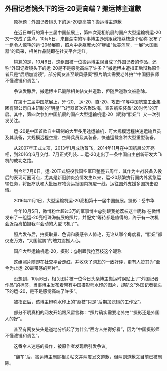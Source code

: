 ## 外国记者镜头下的运-20更高端？搬运博主道歉
　　原标题：外国记者镜头下的运-20更高端？搬运博主道歉

　　在近日举行的第十三届中国航展上，第四次亮相航展的国产大型运输机运-20又一次成了焦点。10月5日，来自湖南的军事博主@别跟我抢荔枝这个昵称 发布了一组令人惊艳的运-20参展照，照片中身躯庞大的“胖妞”优美浑厚，一展“大国重器”的风采，相关作品随即在社交平台走红。

　　尴尬的是，10月6日，这组图被一位搬运博主误当成了外国记者的作品，还称“外国记者镜头下的运-20是不是感觉高端了许多？”搬运博主遭指正后辩称原作者只是“后期加滤镜”，部分网友甚至跟风感慨“照片确实需要老外拍”“中国摄影师不懂滤镜和调色”。

　　争议发酵后，搬运博主已删除相关帖文并道歉，但随后道歉文被删除。

　　在第十三届中国航展上，歼-20、 运-20、直-20、攻击-11等中国航空工业集团有限公司自主研制的“明星”飞行器首次齐聚珠海，宣告航空装备“20时代”的开启。其中，第四次参加中国航展的国产大型运输机运-20（昵称“胖妞”）又一次引发关注。

　　运-20是中国首款自主研制的大型多用途运输机，可大规模远程快速运输兵员及其装备，大规模远程空投、空降兵员及其装备，快速运载各种大型重型装备。

　　从2007年正式立项，2013年1月成功首飞，2014年11月在中国航展公开亮相，到2016年6月交付、7月正式列装……运-20走出了一条中国自主创新研发大飞机的成功之路。

　　到今年7月6日，运-20正式服役我国空军已整整五周年，其作为主战装备入役后的表现可圈可点，尤其是新冠肺炎疫情发生以来，运-20频繁执行国内外紧急运输任务，将医疗队和大批医疗物资运抵国内抗疫一线，运往国外支援多国抗击疫情。

　　2016年11月1日，大型运输机运-20亮相第十一届中国航展。摄影：岳书华

　　今年10月5日，微博粉丝超过3万的军事博主@别跟我抢荔枝这个昵称 在微博发布了一组运-20亮相珠海航展的照片，并配文“等待都是值得的，终于有一次机会近距离拍摄我军会动的大型飞机了”。

　　照片发布后，拍摄取景、色调和质感令人惊艳，无论从哪个角度看，“胖妞”都仪态万方，“大国鲲鹏”的魄力震撼人心。

　　国产大型运输机运-20，摄影：@别跟我抢荔枝这个昵称

　　这组照片随即在社交平台走红，并收获了网友的一致好评，更有人赞其为“至今为止运-20最带感的照片”。

　　没想到，10月6日，相关图片被一位今日头条博主搬运时误贴上了“外国记者作品”的标签，当事博主发布着带有中国摄影师水印的图片，却配文“外国记者镜头下的运-20，是不是感觉高端了许多”。

　　被指正后，该博主辩称水印上的“荔枝”只是“后期加滤镜的工作室”。

　　部分不明真相的网友开始跟风留言称：“照片确实需要老外拍”“摄影还是外国人的好”。

　　甚至有网友头头是道地分析起了为什么“西方人拍得好看”，因为“中国摄影师不懂滤镜和调色”。

　　这番令人迷惑的操作，被原作者发现后引发争议。

　　“翻车”后，搬运博主删除相关帖文并两度发文道歉，但两则道歉文目前已被删除。

